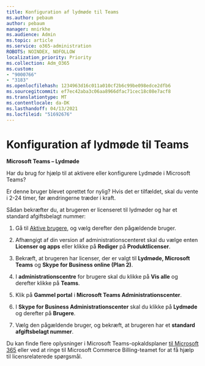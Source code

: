 ```yaml
---
title: Konfiguration af lydmøde til Teams
ms.author: pebaum
author: pebaum
manager: mnirkhe
ms.audience: Admin
ms.topic: article
ms.service: o365-administration
ROBOTS: NOINDEX, NOFOLLOW
localization_priority: Priority
ms.collection: Adm_O365
ms.custom:
- "9000766"
- "3183"
ms.openlocfilehash: 1234963d16c011a010cf2b6c99be098edce2dfb6
ms.sourcegitcommit: ef7ec42aba3c06aa8966dfac71cec18c08e7acf8
ms.translationtype: MT
ms.contentlocale: da-DK
ms.lasthandoff: 04/13/2021
ms.locfileid: "51692676"
---
```

# <a name="setup-audio-conferencing-for-teams"></a>Konfiguration af lydmøde til Teams

**Microsoft Teams – Lydmøde**

Har du brug for hjælp til at aktivere eller konfigurere Lydmøde i Microsoft Teams?

Er denne bruger blevet oprettet for nylig?  Hvis det er tilfældet, skal du vente i 2-24 timer, før ændringerne træder i kraft.

Sådan bekræfter du, at brugeren er licenseret til lydmøder og har et standard afgiftsbelagt nummer:

1. Gå til [Aktive brugere](https://admin.microsoft.com/Adminportal/Home?source=applauncher#/users), og vælg derefter den pågældende bruger.

2. Afhængigt af din version af administrationscenteret skal du vælge enten **Licenser og apps** eller klikke på **Rediger** på **Produktlicenser**.

3. Bekræft, at brugeren har licenser, der er valgt til **Lydmøde, Microsoft Teams** og **Skype for Business online (Plan 2)**.

4. I **administrationscentre** for brugere skal du klikke på **Vis alle** og derefter klikke på **Teams**.

5. Klik på **Gammel portal** i **Microsoft Teams Administrationscenter**.

6. I **Skype for Business Administrationscenter** skal du klikke på **Lydmøde** og derefter på **Brugere**.

7. Vælg den pågældende bruger, og bekræft, at brugeren har et **standard afgiftsbelagt nummer**.

Du kan finde flere oplysninger i Microsoft Teams-opkaldsplaner [til Microsoft 365](https://docs.microsoft.com/microsoftteams/calling-plans-for-office-365) eller ved at ringe til Microsoft Commerce Billing-teamet for at få hjælp til licensrelaterede spørgsmål.